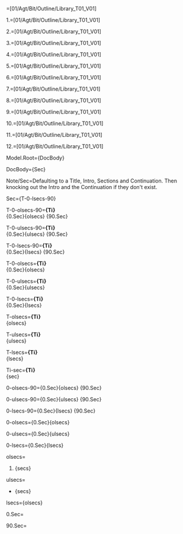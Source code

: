 =[01/Agt/Bit/Outline/Library_T01_V01]

1.=[01/Agt/Bit/Outline/Library_T01_V01]

2.=[01/Agt/Bit/Outline/Library_T01_V01]

3.=[01/Agt/Bit/Outline/Library_T01_V01]

4.=[01/Agt/Bit/Outline/Library_T01_V01]

5.=[01/Agt/Bit/Outline/Library_T01_V01]

6.=[01/Agt/Bit/Outline/Library_T01_V01]

7.=[01/Agt/Bit/Outline/Library_T01_V01]

8.=[01/Agt/Bit/Outline/Library_T01_V01]

9.=[01/Agt/Bit/Outline/Library_T01_V01]

10.=[01/Agt/Bit/Outline/Library_T01_V01]

11.=[01/Agt/Bit/Outline/Library_T01_V01]

12.=[01/Agt/Bit/Outline/Library_T01_V01]

Model.Root={DocBody}

DocBody={Sec}

Note/Sec=Defaulting to a Title, Intro, Sections and Continuation.  Then knocking out the Intro and the Continuation if they don't exist.

Sec={T-0-lsecs-90}

T-0-olsecs-90=<b>{Ti}</b><br>{0.Sec}{olsecs} {90.Sec}

T-0-ulsecs-90=<b>{Ti}</b><br>{0.Sec}{ulsecs} {90.Sec}

T-0-lsecs-90=<b>{Ti}</b><br>{0.Sec}{lsecs} {90.Sec}

T-0-olsecs=<b>{Ti}</b><br>{0.Sec}{olsecs}

T-0-ulsecs=<b>{Ti}</b><br>{0.Sec}{ulsecs}

T-0-lsecs=<b>{Ti}</b><br>{0.Sec}{lsecs}

T-olsecs=<b>{Ti}</b><br>{olsecs}

T-ulsecs=<b>{Ti}</b><br>{ulsecs}

T-lsecs=<b>{Ti}</b><br>{lsecs}

Ti-sec=<b>{Ti}</b><br>{sec}

0-olsecs-90={0.Sec}{olsecs} {90.Sec}

0-ulsecs-90={0.Sec}{ulsecs} {90.Sec}

0-lsecs-90={0.Sec}{lsecs} {90.Sec}


0-olsecs={0.Sec}{olsecs}

0-ulsecs={0.Sec}{ulsecs}

0-lsecs={0.Sec}{lsecs}


olsecs=<ol><li>{secs}</li></ol>

ulsecs=<ul><li>{secs}</li></ul>

lsecs={olsecs}

0.Sec=<b></b>

90.Sec=<b></b>
